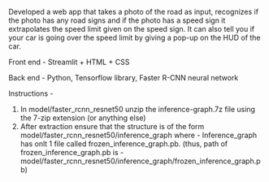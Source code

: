 Developed a web app that takes a photo of the road as input, recognizes if the photo has any road signs and if the photo has a speed sign it extrapolates the speed limit given on the speed sign. It can also tell you if your car is going over the speed limit by giving a pop-up on the HUD of the car.

Front end - Streamlit + HTML + CSS

Back end - Python, Tensorflow library, Faster R-CNN neural network

Instructions - 
1. In model/faster_rcnn_resnet50 unzip the inference-graph.7z file using the 7-zip extension (or anything else) 
2. After extraction ensure that the structure is of the form model/faster_rcnn_resnet50/inference_graph where -
  Inference_graph has onlt 1 file called frozen_inference_graph.pb.
  (thus, path of frozen_inference_graph.pb is - model/faster_rcnn_resnet50/inference_graph/frozen_inference_graph.pb)
